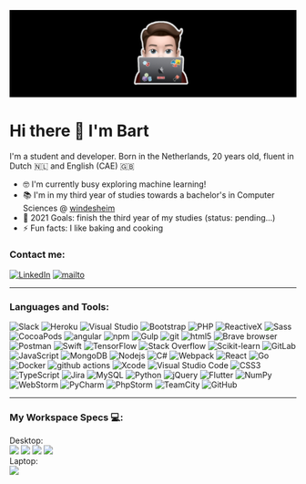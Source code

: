 ![Banner Image](./assets/character.jpg)

# Hi there 👋 I'm Bart

I'm a student and developer.
Born in the Netherlands, 20 years old, fluent in Dutch 🇳🇱 and English (CAE) 🇬🇧
- 🤓 I'm currently busy exploring machine learning!
- 📚 I'm in my third year of studies towards a bachelor's in Computer Sciences @ [windesheim]
- 🥅 2021 Goals: finish the third year of my studies (status: pending...)
- ⚡ Fun facts: I like baking and cooking

### Contact me:
[![LinkedIn](https://img.shields.io/badge/linkedin-%230077B5.svg?&style=for-the-badge&logo=linkedin&logoColor=white)](https://nl.linkedin.com/in/bart-van-zeist-543442193)
[![mailto](https://img.shields.io/badge/gmail-%23D14836.svg?&style=for-the-badge&logo=gmail&logoColor=white)](mailto:bartvanzeist2000@gmail.com)

---

### Languages and Tools:
<p>
  <img alt="Slack" src="https://img.shields.io/badge/-Slack-4a154b?style=flat-square&logo=slack&logoColor=white" />
  <img alt="Heroku" src="https://img.shields.io/badge/-Heroku-430098?style=flat-square&logo=heroku&logoColor=white" />
  <img alt="Visual Studio" src="https://img.shields.io/badge/-Visual_Studio-5c2d91?style=flat-square&logo=visual-studio&logoColor=white" />
  <img alt="Bootstrap" src="https://img.shields.io/badge/-Bootstrap-7952b3?style=flat-square&logo=bootstrap&logoColor=white" />
  <img alt="PHP" src="https://img.shields.io/badge/-PHP-777bb4?style=flat-square&logo=php&logoColor=white" />
  <img alt="ReactiveX" src="https://img.shields.io/badge/-RxJs-B7178C?style=flat-square&logo=reactivex&logoColor=white" />
  <img alt="Sass" src="https://img.shields.io/badge/-Sass-CC6699?style=flat-square&logo=sass&logoColor=white" />
  <img alt="CocoaPods" src="https://img.shields.io/badge/-Cocoapods-ee3322?style=flat-square&logo=cocoapods&logoColor=white" />
  <img alt="angular" src="https://img.shields.io/badge/-Angular-DD0031?style=flat-square&logo=angular&logoColor=white" />
  <img alt="npm" src="https://img.shields.io/badge/-NPM-CB3837?style=flat-square&logo=npm&logoColor=white" />
  <img alt="Gulp" src="https://img.shields.io/badge/-Gulp-cf4647?style=flat-square&logo=gulp&logoColor=white" />
  <img alt="git" src="https://img.shields.io/badge/-Git-F05032?style=flat-square&logo=git&logoColor=white" />
  <img alt="html5" src="https://img.shields.io/badge/-HTML5-E34F26?style=flat-square&logo=html5&logoColor=white" />
  <img alt="Brave browser" src="https://img.shields.io/badge/-Brave_Browser-FB542B?style=flat-square&logo=brave&logoColor=white" />
  <img alt="Postman" src="https://img.shields.io/badge/-Postman-ff6c37?style=flat-square&logo=postman&logoColor=white" />
  <img alt="Swift" src="https://img.shields.io/badge/-Swift-fa7343?style=flat-square&logo=swift&logoColor=white" />
  <img alt="TensorFlow" src="https://img.shields.io/badge/-TensorFlow-ff6f00?style=flat-square&logo=tensorflow&logoColor=white" />
  <img alt="Stack Overflow" src="https://img.shields.io/badge/-Stack Overflow-fe7a16?style=flat-square&logo=stackoverflow&logoColor=white" />
  <img alt="Scikit-learn" src="https://img.shields.io/badge/-Scitkit learn-f7931e?style=flat-square&logo=scikit-learn&logoColor=black" />
  <img alt="GitLab" src="https://img.shields.io/badge/-GitLab-FCA121?style=flat-square&logo=gitlab&logoColor=black" />
  <img alt="JavaScript" src="https://img.shields.io/badge/-JavaScript-f7df1e?style=flat-square&logo=javascript&logoColor=black" />
  <img alt="MongoDB" src="https://img.shields.io/badge/-MongoDB-47a248?style=flat-square&logo=mongodb&logoColor=white" />
  <img alt="Nodejs" src="https://img.shields.io/badge/-Nodejs-339933?style=flat-square&logo=Node.js&logoColor=white" />
  <img alt="C#" src="https://img.shields.io/badge/-C Sharp-239120?style=flat-square&logo=c sharp&logoColor=white" />
  <img alt="Webpack" src="https://img.shields.io/badge/-Webpack-8DD6F9?style=flat-square&logo=webpack&logoColor=black" />
  <img alt="React" src="https://img.shields.io/badge/-React-61dafb?style=flat-square&logo=react&logoColor=black" />
  <img alt="Go" src="https://img.shields.io/badge/-Go-00add8?style=flat-square&logo=go&logoColor=white" />
  <img alt="Docker" src="https://img.shields.io/badge/-Docker-2496ed?style=flat-square&logo=docker&logoColor=white" />
  <img alt="github actions" src="https://img.shields.io/badge/-Github_Actions-2088FF?style=flat-square&logo=github-actions&logoColor=white" />
  <img alt="Xcode" src="https://img.shields.io/badge/-Xcode-1575f9?style=flat-square&logo=xcode&logoColor=white" />
  <img alt="Visual Studio Code" src="https://img.shields.io/badge/-Visual_Studio_Code-007acc?style=flat-square&logo=visual-studio-code&logoColor=white" />
  <img alt="CSS3" src="https://img.shields.io/badge/-CSS3-1572b6?style=flat-square&logo=css3&logoColor=white" />
  <img alt="TypeScript" src="https://img.shields.io/badge/-TypeScript-3178c6?style=flat-square&logo=typescript&logoColor=white" />
  <img alt="Jira" src="https://img.shields.io/badge/-Jira-0052cc?style=flat-square&logo=jira&logoColor=white" />
  <img alt="MySQL" src="https://img.shields.io/badge/-MySQL-4479a1?style=flat-square&logo=mysql&logoColor=white" />
  <img alt="Python" src="https://img.shields.io/badge/-Python-3776ab?style=flat-square&logo=python&logoColor=white" />
  <img alt="jQuery" src="https://img.shields.io/badge/-jQuery-0769AD?style=flat-square&logo=jquery&logoColor=white" />
  <img alt="Flutter" src="https://img.shields.io/badge/-Flutter-02569B?style=flat-square&logo=flutter&logoColor=white" />
  <img alt="NumPy" src="https://img.shields.io/badge/-NumPy-013243?style=flat-square&logo=numpy&logoColor=white" />
  <img alt="WebStorm" src="https://img.shields.io/badge/-WebStorm-000000?style=flat-square&logo=webstorm&logoColor=white" />
  <img alt="PyCharm" src="https://img.shields.io/badge/-PyCharm-000000?style=flat-square&logo=pycharm&logoColor=white" />
  <img alt="PhpStorm" src="https://img.shields.io/badge/-PhpStorm-000000?style=flat-square&logo=phpstorm&logoColor=white" />
  <img alt="TeamCity" src="https://img.shields.io/badge/-TeamCity-000000?style=flat-square&logo=teamcity&logoColor=white" />
  <img alt="GitHub" src="https://img.shields.io/badge/-GitHub-181717?style=flat-square&logo=github&logoColor=white" />
</p>

---

### My Workspace Specs 💻:
Desktop:<br/>
  <img src="https://img.shields.io/badge/windows-%230078D6.svg?&style=for-the-badge&logo=windows&logoColor=white" />
  <img src="https://img.shields.io/badge/amd-Ryzen%205%203600-%23ED1C24.svg?&style=for-the-badge&logo=amd&logoColor=white" />
  <img src="https://img.shields.io/badge/RAM-16GB-%230071C5.svg?&style=for-the-badge&logoColor=white" />
  <img src="https://img.shields.io/badge/nvidia-rtx%202070-%2376B900.svg?&style=for-the-badge&logo=nvidia&logoColor=white" /><br/>
Laptop:<br/>
  <img src="https://img.shields.io/badge/apple-macbook%20pro%202017%2013″-%23999999.svg?&style=for-the-badge&logo=apple&logoColor=white" />

[windesheim]: https://www.windesheim.nl/opleidingen/voltijd/bachelor/hbo-ict-zwolle
[linkedin]: https://nl.linkedin.com/in/bart-van-zeist-543442193
